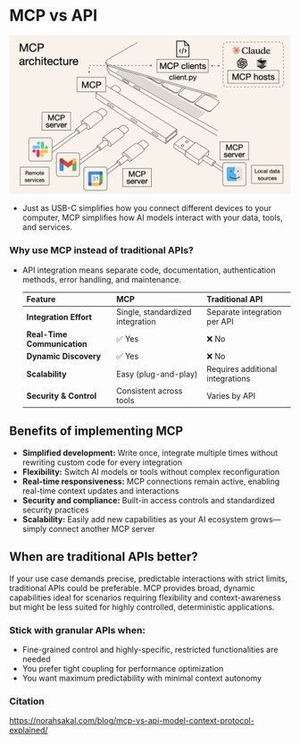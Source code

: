 # MCP vs API

![image.png](image.png)

- Just as USB-C simplifies how you connect different devices to your computer, MCP simplifies how AI models interact with your data, tools, and services.

### Why use MCP instead of traditional APIs?

- API integration means separate code, documentation, authentication methods, error handling, and maintenance.
    
    
    | Feature | MCP | Traditional API |
    | --- | --- | --- |
    | **Integration Effort** | Single, standardized integration | Separate integration per API |
    | **Real-Time Communication** | ✅ Yes | ❌ No |
    | **Dynamic Discovery** | ✅ Yes | ❌ No |
    | **Scalability** | Easy (plug-and-play) | Requires additional integrations |
    | **Security & Control** | Consistent across tools | Varies by API |

## Benefits of implementing MCP

- **Simplified development:** Write once, integrate multiple times without rewriting custom code for every integration
- **Flexibility:** Switch AI models or tools without complex reconfiguration
- **Real-time responsiveness:** MCP connections remain active, enabling real-time context updates and interactions
- **Security and compliance:** Built-in access controls and standardized security practices
- **Scalability:** Easily add new capabilities as your AI ecosystem grows—simply connect another MCP server

## When are traditional APIs better?

If your use case demands precise, predictable interactions with strict limits, traditional APIs could be preferable. MCP provides broad, dynamic capabilities ideal for scenarios requiring flexibility and context-awareness but might be less suited for highly controlled, deterministic applications.

### Stick with granular APIs when:

- Fine-grained control and highly-specific, restricted functionalities are needed
- You prefer tight coupling for performance optimization
- You want maximum predictability with minimal context autonomy

### Citation

https://norahsakal.com/blog/mcp-vs-api-model-context-protocol-explained/